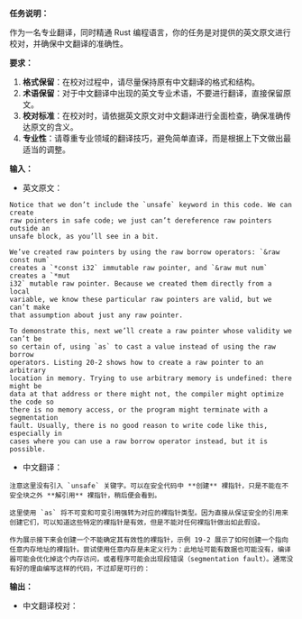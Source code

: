 **任务说明：**

作为一名专业翻译，同时精通 Rust 编程语言，你的任务是对提供的英文原文进行校对，并确保中文翻译的准确性。

**要求：**

1. **格式保留**：在校对过程中，请尽量保持原有中文翻译的格式和结构。
2. **术语保留**：对于中文翻译中出现的英文专业术语，不要进行翻译，直接保留原文。
3. **校对标准**：在校对时，请依据英文原文对中文翻译进行全面检查，确保准确传达原文的含义。
4. **专业性**：请尊重专业领域的翻译技巧，避免简单直译，而是根据上下文做出最适当的调整。

**输入：**

- 英文原文：

```
Notice that we don’t include the `unsafe` keyword in this code. We can create
raw pointers in safe code; we just can’t dereference raw pointers outside an
unsafe block, as you’ll see in a bit.

We’ve created raw pointers by using the raw borrow operators: `&raw const num`
creates a `*const i32` immutable raw pointer, and `&raw mut num` creates a `*mut
i32` mutable raw pointer. Because we created them directly from a local
variable, we know these particular raw pointers are valid, but we can’t make
that assumption about just any raw pointer.

To demonstrate this, next we’ll create a raw pointer whose validity we can’t be
so certain of, using `as` to cast a value instead of using the raw borrow
operators. Listing 20-2 shows how to create a raw pointer to an arbitrary
location in memory. Trying to use arbitrary memory is undefined: there might be
data at that address or there might not, the compiler might optimize the code so
there is no memory access, or the program might terminate with a segmentation
fault. Usually, there is no good reason to write code like this, especially in
cases where you can use a raw borrow operator instead, but it is possible.
```

- 中文翻译：

```
注意这里没有引入 `unsafe` 关键字。可以在安全代码中 **创建** 裸指针，只是不能在不安全块之外 **解引用** 裸指针，稍后便会看到。

这里使用 `as` 将不可变和可变引用强转为对应的裸指针类型。因为直接从保证安全的引用来创建它们，可以知道这些特定的裸指针是有效，但是不能对任何裸指针做出如此假设。

作为展示接下来会创建一个不能确定其有效性的裸指针，示例 19-2 展示了如何创建一个指向任意内存地址的裸指针。尝试使用任意内存是未定义行为：此地址可能有数据也可能没有，编译器可能会优化掉这个内存访问，或者程序可能会出现段错误（segmentation fault）。通常没有好的理由编写这样的代码，不过却是可行的：
```

**输出：**

- 中文翻译校对：

```

```
